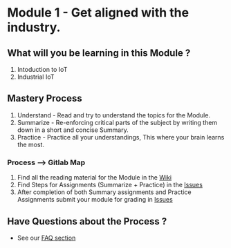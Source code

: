 # Module 1 - Get aligned with the industry.

## What will you be learning in this Module ?
1. Intoduction to IoT
1. Industrial IoT 

## Mastery Process

1. Understand - Read and try to understand the topics for the Module.
2. Summarize - Re-enforcing critical parts of the subject by writing them down in a short and concise Summary.
3. Practice - Practice all your understandings, This where your brain learns the most.


### Process --> Gitlab Map

1. Find all the reading material for the Module in the [Wiki](https://gitlab.iotiot.in/newbies/iot-internship-feb-20/module1/wikis/home)
2. Find Steps for Assignments (Summarize + Practice) in the [Issues](https://gitlab.iotiot.in/newbies/iot-internship-feb-20/module1/issues)
3. After completion of both Summary assignments and Practice Assignments submit your module for grading in [Issues](https://gitlab.iotiot.in/newbies/iot-internship-feb-20/module1/issues)


## Have Questions about the Process ?

- See our [FAQ section](FAQ.md)